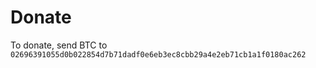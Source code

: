 # Donate

To donate, send BTC to `02696391055d0b022854d7b71dadf0e6eb3ec8cbb29a4e2eb71cb1a1f0180ac262`

